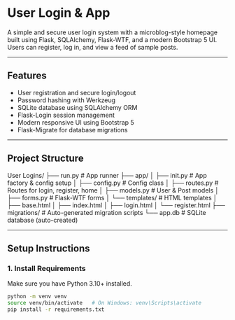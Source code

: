 # User Login & App

A simple and secure user login system with a microblog-style homepage built using Flask, SQLAlchemy, Flask-WTF, and a modern Bootstrap 5 UI. Users can register, log in, and view a feed of sample posts.

---

## Features

- User registration and secure login/logout
- Password hashing with Werkzeug
- SQLite database using SQLAlchemy ORM
- Flask-Login session management
- Modern responsive UI using Bootstrap 5
- Flask-Migrate for database migrations

---

## Project Structure
User Logins/
├── run.py # App runner
├── app/
│ ├── init.py # App factory & config setup
│ ├── config.py # Config class
│ ├── routes.py # Routes for login, register, home
│ ├── models.py # User & Post models
│ ├── forms.py # Flask-WTF forms
│ └── templates/ # HTML templates
│ ├── base.html
│ ├── index.html
│ ├── login.html
│ └── register.html
├── migrations/ # Auto-generated migration scripts
└── app.db # SQLite database (auto-created)


---

## Setup Instructions

### 1. Install Requirements

Make sure you have Python 3.10+ installed.

```bash
python -m venv venv
source venv/bin/activate   # On Windows: venv\Scripts\activate
pip install -r requirements.txt

